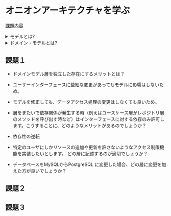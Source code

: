 # オニオンアーキテクチャを学ぶ 
[課題内容](https://airtable.com/appPxhCPFYGqqN9YU/tblVlFr2q4lIqDKYc/viwX8r6DpCRp80swL/recCneTjC0Ws8VVh1?blocks=hide)

<details>
<summary>モデルとは?</summary>
現実の世界で対象とする事象が起こる部分

具体例: 荷物管理に関する領域
</details><details>
<summary>ドメイン・モデルとは?</summary>
ソフトウェアを利用する人たちの「活動」と「関心事」の本質を簡潔に表したモノ。表現
</details>

## 課題１
- ドメインモデル層を独立した存在にするメリットとは？
- ユーザーインターフェースに些細な変更があってもモデルに影響はしないため。
- モデルを修正しても、データアクセス処理の変更はしなくても良いため。

- 層をまたいで依存関係が発生する時（例えばユースケース層がレポジトリ層のメソッドを呼び出す時など）はインターフェースに対する依存のみ許可します。こうすることに、どのようなメリットがあるのでしょうか？

- 依存性の逆転

- 特定のユーザにしかリソースの追加や更新を許さないようなアクセス制限機能を実装したいとします。
どの層に記述するのが適切でしょうか？

- データベースをMySQLからPostgreSQL に変更した場合、どの層に変更を加えた方が良いでしょうか？

## 課題２

## 課題３
